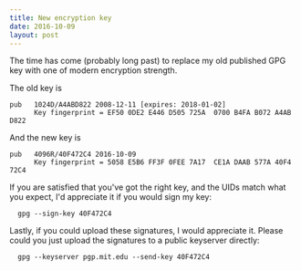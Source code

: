 ```yaml
---
title: New encryption key
date: 2016-10-09
layout: post
---
```

The time has come (probably long past) to replace my old published GPG key with one of modern encryption strength.

The old key is

~~~
pub   1024D/A4ABD822 2008-12-11 [expires: 2018-01-02]
      Key fingerprint = EF50 0DE2 E446 D505 725A  0700 B4FA B072 A4AB D822
~~~

And the new key is

~~~
pub   4096R/40F472C4 2016-10-09
      Key fingerprint = 5058 E5B6 FF3F 0FEE 7A17  CE1A DAAB 577A 40F4 72C4
~~~

If you are satisfied that you've got the right key, and the UIDs match
what you expect, I'd appreciate it if you would sign my key:

~~~
  gpg --sign-key 40F472C4
~~~

Lastly, if you could upload these signatures, I would appreciate it.
Please could you just upload the signatures to a public keyserver directly:

~~~
  gpg --keyserver pgp.mit.edu --send-key 40F472C4
~~~
